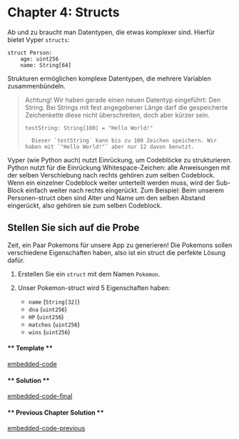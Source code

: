 <!-- Add translation for the following page: https://vyper.fun/#/1/structs
Do NOT change the code below. The below code runs the code editor -->

# Chapter 4: Structs

Ab und zu braucht man Datentypen, die etwas komplexer sind. Hierfür bietet Vyper `structs`:

```vyper
struct Person:
    age: uint256
    name: String[64]
```

Strukturen ermöglichen komplexe Datentypen, die mehrere Variablen zusammenbündeln.

>	Achtung! Wir haben gerade einen neuen Datentyp eingeführt: Den String. Bei Strings mit fest angegebener Länge darf die gespeicherte Zeichenkette diese nicht überschreiten, doch aber kürzer sein.
>
> ```vyper
> testString: String[100] = "Hello World!"
>
>	Dieser `testString` kann bis zu 100 Zeichen speichern. Wir haben mit `"Hello World!"` aber nur 12 davon benutzt.

Vyper (wie Python auch) nutzt Einrückung, um Codeblöcke zu strukturieren. Python nutzt für die Einrückung Whitespace-Zeichen: alle Anweisungen mit der selben Verschiebung nach rechts gehören zum selben Codeblock. Wenn ein einzelner Codeblock weiter unterteilt werden muss, wird der Sub-Block einfach weiter nach rechts eingerückt.
Zum Beispiel: Beim unserem Personen-struct oben sind Alter und Name um den selben Abstand eingerückt, also gehören sie zum selben Codeblock.

## Stellen Sie sich auf die Probe

Zeit, ein Paar Pokemons für unsere App zu generieren! Die Pokemons sollen verschiedene Eigenschaften haben, also ist ein struct die perfekte Lösung dafür.


1. Erstellen Sie ein `struct` mit dem Namen `Pokemon`.

2. Unser Pokemon-struct wird 5 Eigenschaften haben:
   - `name` (`String[32]`)
   - `dna` (`uint256`)
   - `HP` (`uint256`)
   - `matches` (`uint256`)
   - `wins` (`uint256`)


#### ** Template **

[embedded-code](../../assets/1/1.4-template-code.vy ':include :type=code embed-template')

#### ** Solution **

[embedded-code-final](../../assets/1/1.4-finished-code.vy ':include :type=code embed-final')

#### ** Previous Chapter Solution **

[embedded-code-previous](../../assets/1/1.3-finished-code.vy ':include :type=code embed-previous')

<!-- tabs:end -->
